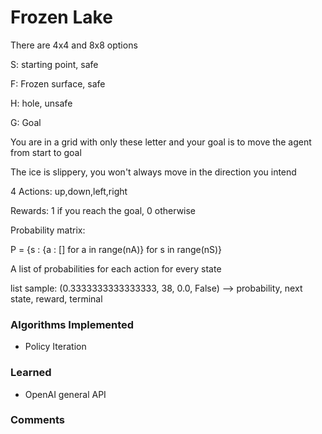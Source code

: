 # Frozen Lake	

There are 4x4 and 8x8 options

S: starting point, safe

F: Frozen surface, safe

H: hole, unsafe

G: Goal

You are in a grid with only these letter and your goal is to move the agent from start to goal

The ice is slippery, you won't always move in the direction you intend

4 Actions: up,down,left,right

Rewards: 1 if you reach the goal, 0 otherwise

Probability matrix:

P = {s : {a : [] for a in range(nA)} for s in range(nS)}

A list of probabilities for each action for every state

list sample: (0.3333333333333333, 38, 0.0, False) --> probability, next state, reward, terminal

### Algorithms Implemented

- Policy Iteration 

### Learned

- OpenAI general API

### Comments



